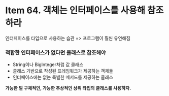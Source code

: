 # Item 64. 객체는 인터페이스를 사용해 참조하라

인터페이스를 타입으로 사용하는 습관
=> 프로그램이 훨씬 유연해짐

### 적합한 인터페이스가 없다면 클래스로 참조해야
- String이나 BigInteger처럼 값 클래스
- 클래스 기반으로 작성된 프레임워크가 제공하는 객체들
- 인터페이스에는 없는 특별한 메서드를 제공하는 클래스  
  
**가능한 덜 구체적인, 가능한 추상적인 상위 타입의 클래스를 사용하자.**